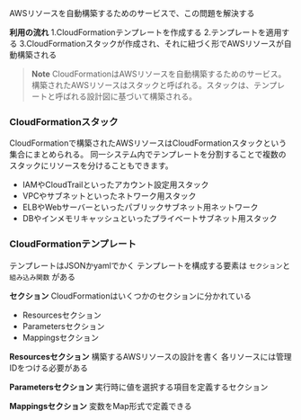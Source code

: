 AWSリソースを自動構築するためのサービスで、この問題を解決する

**利用の流れ**
1.CloudFormationテンプレートを作成する
2.テンプレートを適用する
3.CloudFormationスタックが作成され、それに紐づく形でAWSリソースが自動構築される

> **Note**
> CloudFormationはAWSリソースを自動構築するためのサービス。
> 構築されたAWSリソースはスタックと呼ばれる。スタックは、テンプレートと呼ばれる設計図に基づいて構築される。

### CloudFormationスタック
CloudFormationで構築されたAWSリソースはCloudFormationスタックという集合にまとめられる。
同一システム内でテンプレートを分割することで複数のスタックにリソースを分けることもできます。

- IAMやCloudTrailといったアカウント設定用スタック
- VPCやサブネットといったネトワーク用スタック
- ELBやWebサーバーといったパブリックサブネット用ネットワーク
- DBやインメモリキャッシュといったプライベートサブネット用スタック
  
### CloudFormationテンプレート
テンプレートはJSONかyamlでかく
テンプレートを構成する要素は
`セクション`と`組み込み関数`
がある

**セクション**
CloudFormationはいくつかのセクションに分かれている
- Resourcesセクション
- Parametersセクション
- Mappingsセクション


**Resourcesセクション**
構築するAWSリソースの設計を書く
各リソースには管理IDをつける必要がある


**Parametersセクション**
実行時に値を選択する項目を定義するセクション

**Mappingsセクション**
変数をMap形式で定義できる


